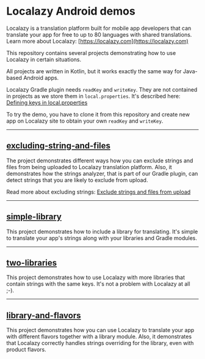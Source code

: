 # Localazy Android demos

Localazy is a translation platform built for mobile app developers that can translate your app for free to up to 80 languages with shared translations. Learn more about Localazy: [https://localazy.com](https://localazy.com)

This repository contains several projects demonstrating how to use Localazy in certain situations. 

All projects are written in Kotlin, but it works exactly the same way for Java-based Android apps. 

Localazy Gradle plugin needs `readKey` and `writeKey`. They are not contained in projects as we store them in `local.properties`. It's described here: [Defining keys in local.properties](https://localazy.com/docs/android/localazy-gradle-plugin#defining-keys-in-localproperties)

To try the demo, you have to clone it from this repository and create new app on Localazy site to obtain your own `readKey` and `writeKey`. 

---

## [excluding-string-and-files](https://github.com/localazy/android-demos/tree/master/excluding-string-and-files)

The project demonstrates different ways how you can exclude strings and files from being uploaded to Localazy translation platform. Also, it demonstrates how the strings analyzer, that is part of our Gradle plugin, can detect strings that you are likely to exclude from upload.

Read more about excluding strings: [Exclude strings and files from upload](https://localazy.com/docs/android/exclude-strings-and-files-from-upload)

---

## [simple-library](https://github.com/localazy/android-demos/tree/master/simple-library)

This project demonstrates how to include a library for translating. It's simple to translate your app's strings along with your libraries and Gradle modules.

---

## [two-libraries](https://github.com/localazy/android-demos/tree/master/two-libraries)

This project demonstrates how to use Localazy with more libraries that contain strings with the same keys. It's not a problem with Localazy at all ;-).

---

## [library-and-flavors](https://github.com/localazy/android-demos/tree/master/library-and-flavors)

This project demonstrates how you can use Localazy to translate your app with different flavors together with a library module. Also, it demonstrates that Localazy correctly handles strings overriding for the library, even with product flavors. 

